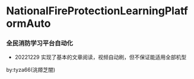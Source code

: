 # NationalFireProtectionLearningPlatformAuto
### 全民消防学习平台自动化  
- 20221229 实现了基本的文章阅读，视频自动刷，但不保证能适用全部机型  

by:tyza66(洮羱芝闇)
